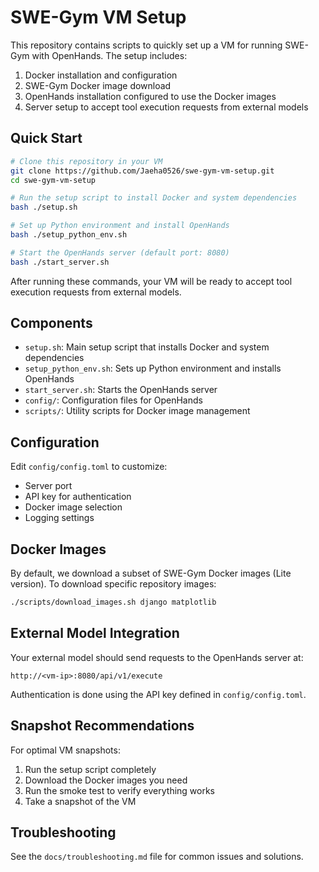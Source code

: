 # SWE-Gym VM Setup

This repository contains scripts to quickly set up a VM for running SWE-Gym with OpenHands. The setup includes:

1. Docker installation and configuration
2. SWE-Gym Docker image download
3. OpenHands installation configured to use the Docker images
4. Server setup to accept tool execution requests from external models

## Quick Start

```bash
# Clone this repository in your VM
git clone https://github.com/Jaeha0526/swe-gym-vm-setup.git
cd swe-gym-vm-setup

# Run the setup script to install Docker and system dependencies
bash ./setup.sh

# Set up Python environment and install OpenHands
bash ./setup_python_env.sh

# Start the OpenHands server (default port: 8080)
bash ./start_server.sh
```

After running these commands, your VM will be ready to accept tool execution requests from external models.

## Components

- `setup.sh`: Main setup script that installs Docker and system dependencies
- `setup_python_env.sh`: Sets up Python environment and installs OpenHands
- `start_server.sh`: Starts the OpenHands server
- `config/`: Configuration files for OpenHands
- `scripts/`: Utility scripts for Docker image management

## Configuration

Edit `config/config.toml` to customize:
- Server port
- API key for authentication
- Docker image selection
- Logging settings

## Docker Images

By default, we download a subset of SWE-Gym Docker images (Lite version). To download specific repository images:

```bash
./scripts/download_images.sh django matplotlib
```

## External Model Integration

Your external model should send requests to the OpenHands server at:

```
http://<vm-ip>:8080/api/v1/execute
```

Authentication is done using the API key defined in `config/config.toml`.

## Snapshot Recommendations

For optimal VM snapshots:
1. Run the setup script completely
2. Download the Docker images you need
3. Run the smoke test to verify everything works
4. Take a snapshot of the VM

## Troubleshooting

See the `docs/troubleshooting.md` file for common issues and solutions.
